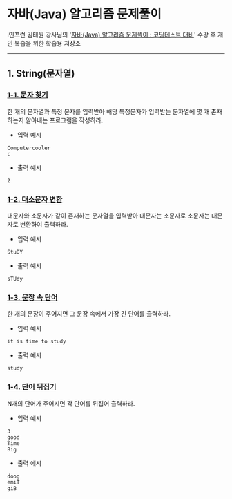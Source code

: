 # 자바(Java) 알고리즘 문제풀이

ℹ️인프런 김태원 강사님의 '[자바(Java) 알고리즘 문제풀이 : 코딩테스트 대비](https://inf.run/i2Mq)' 수강 후 개인 복습을 위한 학습용 저장소

***

## 1. String(문자열)

### [1-1. 문자 찾기](src/section1/Main01.java)

한 개의 문자열과 특정 문자를 입력받아 해당 특정문자가 입력받는 문자열에 몇 개 존재하는지 알아내는 프로그램을 작성하라.

- 입력 예시
```
Computercooler
c
```

- 출력 예시
```
2
```



### [1-2. 대소문자 변환](src/section1/Main02.java)

대문자와 소문자가 같이 존재하는 문자열을 입력받아 대문자는 소문자로 소문자는 대문자로 변환하여 출력하라.

- 입력 예시
```
StuDY
```

- 출력 예시
```
sTUdy
```



### [1-3. 문장 속 단어](src/section1/Main03.java)
한 개의 문장이 주어지면 그 문장 속에서 가장 긴 단어를 출력하라.

- 입력 예시
```
it is time to study
```

- 출력 예시
```
study
```



### [1-4. 단어 뒤집기](src/section1/Main04.java)
N개의 단어가 주어지면 각 단어를 뒤집어 출력하라.

- 입력 예시
```
3
good
Time
Big
```

- 출력 예시
```
doog
emiT
giB
```